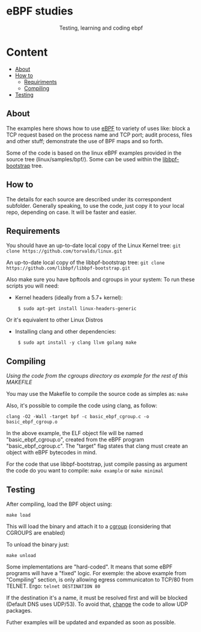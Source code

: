 # eBPF studies
<p align="center">Testing, learning and coding ebpf</p>

Content
=================
<!--ts-->
   * [About](#About)
   * [How to](#"how-to")
      * [Requiriments](#Requiriments)
      * [Compiling](#Compiling)
   * [Testing](#Testing)
<!--te-->

## About
The examples here shows how to use [eBPF](https://docs.cilium.io/en/v1.9/bpf/) to variety of uses like: block a TCP request based on the process name and TCP port; audit process, files and other stuff; demonstrate the use of BPF maps and so forth.

Some of the code is based on the linux eBPF examples provided in the source tree (linux/samples/bpf/).
Some can be used within the [libbpf-bootstrap](https://github.com/libbpf/libbpf-bootstrap/) tree.

## How to
The details for each source are described under its correspondent subfolder.
Generally speaking, to use the code, just copy it to your local repo, depending on case. It will be faster and easier.

## Requirements
You should have an up-to-date local copy of the Linux Kernel tree:
`git clone https://github.com/torvalds/linux.git`

An up-to-date local copy of the libbpf-bootstrap tree:
`git clone https://github.com/libbpf/libbpf-bootstrap.git`

Also make sure you have bpftools and cgroups in your system:
To run these scripts you will need:

 - Kernel headers (ideally from a 5.7+ kernel):

        $ sudo apt-get install linux-headers-generic
  
Or it's equivalent to other Linux Distros      

 - Installing clang and other dependencies:

        $ sudo apt install -y clang llvm golang make

## Compiling
*Using the code from the cgroups directory as example for the rest of this MAKEFILE*

You may use the Makefile to compile the source code as simples as:
`make`

Also, it's possible to compile the code using clang, as follow:

`clang -O2 -Wall -target bpf -c basic_ebpf_cgroup.c -o basic_ebpf_cgroup.o`

In the above example, the ELF object file will be named "basic_ebpf_cgroup.o", created from the eBPF program "basic_ebpf_cgroup.c".
The "target" flag states that clang must create an object with eBPF bytecodes in mind.

For the code that use libbpf-bootstrap, just compile passing as argument the code do you want to compile:
`make example`
or
`make minimal`
  
## Testing

After compiling, load the BPF object using:
  
  `make load`

This will load the binary and attach it to a [cgroup](https://www.redhat.com/sysadmin/cgroups-part-one) (considering that CGROUPS are enabled)

To unload the binary just:
  
  `make unload`

Some implementations are "hard-coded". It means that some eBPF programs will have a "fixed" logic. For exemple: the above example from "Compiling" section, is only allowing egress communicaton to TCP/80 from TELNET. Ergo:
  `telnet DESTINATION 80`

If the destination it's a name, it must be resolved first and will be blocked (Default DNS uses UDP/53). To avoid that, [change](https://github.com/pedrofausto/ebpf_studies/blob/41a077b0e0b838c6360a3d6ea9f3596f3af97400/basic_ebpf_cgroup.c#L69) the code to allow UDP packages.



Futher examples will be updated and expanded as soon as possible.
